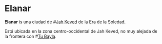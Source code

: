 # Elanar

**Elanar** is una ciudad de #[Jah Keved](locations/jah-keved) de la Era de la Soledad.

Está ubicada en la zona centro-occidental de Jah Keved, no muy alejada de la frontera con #[Tu Bayla](locations/tu-bayla).
